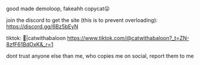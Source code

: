 
good made demoloop, fakeahh copycat😛

 join the discord to get the site (this is to prevent overloading):
 https://discord.gg/6Bz5bEyN

 tiktok:
|catwithabaloon
https://www.tiktok.com/@catwithabaloon?_t=ZN-8zfF61BdOxK&_r=1

dont trust anyone else than me, who copies me on social, report them to me
